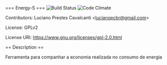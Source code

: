 === Energy-S === ![Build Status](https://travis-ci.org/LucianoPC/energy-s.svg?branch=master) ![Code Climate](https://codeclimate.com/github/LucianoPC/energy-s/badges/gpa.svg)

Contributors: Luciano Prestes Cavalcanti <<lucianopcbr@gmail.com>>

License: GPLv2

License URI: https://www.gnu.org/licenses/gpl-2.0.html


== Description ==

Ferramenta para companhar a economia realizada no consumo de energia
